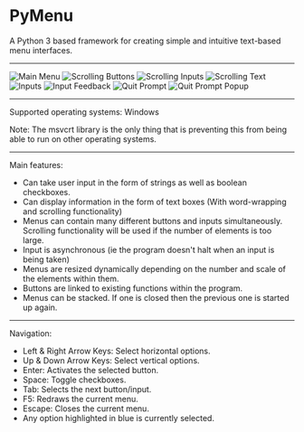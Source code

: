 # PyMenu
A Python 3 based framework for creating simple and intuitive text-based menu interfaces.

---

![Main Menu](https://github.com/Nytra/PyMenu-Framework/blob/master/images/mainmenu.png)
![Scrolling Buttons](https://github.com/Nytra/PyMenu-Framework/blob/master/images/scrollbuttons.png)
![Scrolling Inputs](https://github.com/Nytra/PyMenu-Framework/blob/master/images/scrollinputs.png)
![Scrolling Text](https://github.com/Nytra/PyMenu-Framework/blob/master/images/scrolltext.png)
![Inputs](https://github.com/Nytra/PyMenu-Framework/blob/master/images/inputs.png)
![Input Feedback](https://github.com/Nytra/PyMenu-Framework/blob/master/images/inputfeedback.png)
![Quit Prompt](https://github.com/Nytra/PyMenu-Framework/blob/master/images/quitprompt.png)
![Quit Prompt Popup](https://github.com/Nytra/PyMenu-Framework/blob/master/images/quitpromptpopup.png)

---

Supported operating systems: Windows

Note: The msvcrt library is the only thing that is preventing this from being able to run on other operating systems.

---

Main features: 
- Can take user input in the form of strings as well as boolean checkboxes. 
- Can display information in the form of text boxes (With word-wrapping and scrolling functionality)
- Menus can contain many different buttons and inputs simultaneously. Scrolling functionality will be used if the number of elements is too large.
- Input is asynchronous (ie the program doesn't halt when an input is being taken)
- Menus are resized dynamically depending on the number and scale of the elements within them.
- Buttons are linked to existing functions within the program.
- Menus can be stacked. If one is closed then the previous one is started up again.

---

Navigation:
- Left & Right Arrow Keys: Select horizontal options.
- Up & Down Arrow Keys: Select vertical options.
- Enter: Activates the selected button.
- Space: Toggle checkboxes.
- Tab: Selects the next button/input.
- F5: Redraws the current menu.
- Escape: Closes the current menu.
- Any option highlighted in blue is currently selected.
